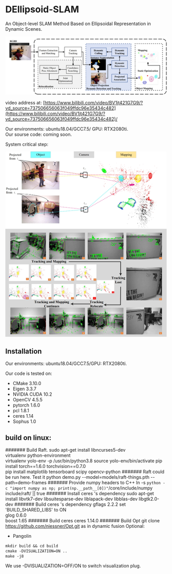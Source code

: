 # DEllipsoid-SLAM
An Object-level SLAM Method Based on Ellipsoidal Representation in Dynamic Scenes.

<div align="center">
  <img src="img/framework.png">
</div>

video address at: [https://www.bilibili.com/video/BV1jt421G7G9/?vd_source=737506656063f049ffdc96e35434c482](https://www.bilibili.com/video/BV1jt421G7G9/?vd_source=737506656063f049ffdc96e35434c482)/<br />

Our environments: ubuntu18.04/GCC7.5/ GPU: RTX2080ti.<br />
Our sourse code: coming soon.

System critical step:
<div align="center">
  <img src="img/association.png">
</div>

<div align="center">
  <img src="img/relocal.png">
</div>

## Installation

Our environments: ubuntu18.04/GCC7.5/GPU: RTX2080ti.

Our code is tested on:
* CMake 3.10.0
* Eigen 3.3.7
* NVIDIA CUDA 10.2
* OpenCV 4.5.5
* pytorch 1.6.0
* pcl 1.8.1
* ceres 1.14
* Sophus 1.0
## build on linux:
####### Build Raft.
sudo apt-get install libncurses5-dev\
virtualenv python-environment\
virtualenv yolo-env -p /usr/bin/python3.8
source yolo-env/bin/activate
pip install torch==1.6.0 torchvision==0.7.0\
pip install matplotlib tensorboard scipy opencv-python
####### Raft could be run here. Test it
python demo.py --model=models/raft-things.pth --path=demo-frames
####### Provide numpy headers to C++
ln -s `python -c "import numpy as np; print(np.__path__[0])"`/core/include/numpy include/raft/ || true 
####### Install ceres 's dependency 
sudo apt-get install libvtk7-dev libsuitesparse-dev liblapack-dev libblas-dev libgtk2.0-dev
####### Build ceres 's dependency
gflags 2.2.2 set 'BUILD_SHARED_LIBS' to ON\
glog 0.6.0\
boost 1.65
####### Build ceres
ceres 1.14.0
####### Build Opt
    git clone https://github.com/niessner/Opt.git
    as in dynamic fusion
Optional:

* Pangolin

```
mkdir build && cd build
cmake -DVISUALIZATION=ON ..
make -j8
```

We use -DVISUALIZATION=OFF/ON to switch visualization plug.
